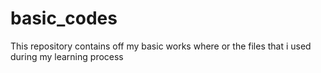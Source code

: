 # basic_codes
This repository contains off my basic works where or the files that i used during my learning process 
